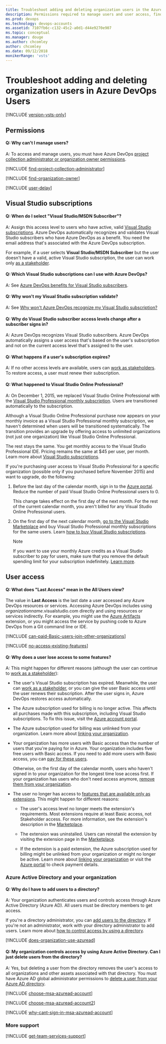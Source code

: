 ```yaml
---
title: Troubleshoot adding and deleting organization users in the Azure DevOps Users
description: Permissions required to manage users and user access, find project collection administrator or organization owner, and manage Visual Studio subscriptions.
ms.prod: devops
ms.technology: devops-accounts
ms.assetid: 7107fb6c-c132-45c2-a0d1-d44e9270e907
ms.topic: conceptual
ms.manager: douge
ms.author: chcomley
author: chcomley
ms.date: 09/12/2018
monikerRange: 'vsts'
---
```


# Troubleshoot adding and deleting organization users in Azure DevOps Users

[!INCLUDE [version-vsts-only](../../_shared/version-vsts-only.md)]

## Permissions 

#### Q: Why can't I manage users?

A: To access and manage users, you must have Azure DevOps [project collection administrator or organization owner permissions](#find-owner).


<a name="find-owner"></a>

[!INCLUDE [find-project-collection-administrator](../../_shared/qa-find-project-collection-administrator.md)]

[!INCLUDE [find-organization-owner](../../_shared/qa-find-organization-owner.md)]


<a name="users-delay"></a>

[!INCLUDE [user-delay](../../_shared/qa-user-delay.md)]


## Visual Studio subscriptions

<a name="MSDNSubscriber"></a>

#### Q: When do I select "Visual Studio/MSDN Subscriber"?

A: Assign this access level to users who have active, valid [Visual Studio subscriptions](#EligibleMSDNSubscriptions). Azure DevOps automatically recognizes and validates Visual Studio subscribers who have Azure DevOps as a benefit. You need the email address that's associated with the Azure DevOps subscription. 

For example, if a user selects **Visual Studio/MSDN Subscriber** but the user doesn't have a valid, active Visual Studio subscription, the user can work only [as a stakeholder](../../organizations/security/get-started-stakeholder.md).

<a name="EligibleMSDNSubscriptions"></a>

#### Q: Which Visual Studio subscriptions can I use with Azure DevOps?

A:  See [Azure DevOps benefits for Visual Studio subscribers](/visualstudio/subscriptions/vs-vsts).

<a name="enterprise-professional"></a>

<a name="ValidateMSDNSubscription"></a>

#### Q: Why won't my Visual Studio subscription validate?

A: See [Why won't Azure DevOps recognize my Visual Studio subscription?](/visualstudio/subscriptions/vs-alternate-identity#faq)

<a name="why-access-changed"></a>

#### Q: Why do Visual Studio subscriber access levels change after a subscriber signs in?

A: Azure DevOps recognizes Visual Studio subscribers. Azure DevOps automatically assigns a user access that's based on the user's subscription and not on the current access level that's assigned to the user.

<a name="subscription-expired"></a>

#### Q: What happens if a user's subscription expires?

A: If no other access levels are available, users can [work as stakeholders](../../organizations/security/get-started-stakeholder.md). To restore access, a user must renew their subscription.

<a name="extension-transition"></a>

#### Q: What happened to Visual Studio Online Professional?

A: On December 1, 2015, we replaced Visual Studio Online Professional with the [Visual Studio Professional monthly subscription](https://marketplace.visualstudio.com/items/ms.vs-professional-monthly). Users are transitioned automatically to the subscription.

Although a Visual Studio Online Professional purchase now appears on your monthly invoice as a Visual Studio Professional monthly subscription, we haven't determined when users will be transitioned systematically. The transition provides an upgrade by offering access to unlimited organizations (not just one organization) like Visual Studio Online Professional.

The rest stays the same. You get monthly access to the Visual Studio Professional IDE. Pricing remains the same at $45 per user, per month. Learn more about [Visual Studio subscriptions](https://visualstudio.microsoft.com/products/how-to-buy-vs).

If you're purchasing user access to Visual Studio Professional for a specific organization (possible only if you purchased before November 2015) and want to upgrade, do the following:

1. Before the last day of the calendar month, sign in to the [Azure portal](https://portal.azure.com). Reduce the number of paid Visual Studio Online Professional users to 0. 

	This change takes effect on the first day of the next month. For the rest of the current calendar month, you aren't billed for any Visual Studio Online Professional users.

1. On the first day of the next calendar month, [go to the Visual Studio Marketplace](https://marketplace.visualstudio.com/items/ms.vs-professional-monthly) and buy Visual Studio Professional monthly subscriptions for the same users. Learn [how to buy Visual Studio subscriptions](/visualstudio/subscriptions/vscloud-overview).

	> [!NOTE]
	> If you want to use your monthly Azure credits as a Visual Studio subscriber to pay for users, make sure that you remove the default spending limit for your subscription indefinitely. [Learn more](../billing/billing-faq.md).


## User access

#### Q: What does "Last Access" mean in the All Users view?

The value in **Last Access** is the last date a user accessed any Azure DevOps resources or services. Accessing Azure DevOps includes using *organizationname*.visualstudio.com directly and using resources or services indirectly. For example, you might use the [Azure Artifacts](https://https://azure.microsoft.com/services/devops/artifacts/) extension, or you might access the service by pushing code to Azure DevOps from a Git command line or IDE.

<a name="paid-basic-access-join-other-organizations"></a>

[!INCLUDE [can-paid-Basic-users-join-other-organizations](../../_shared/qa-can-paid-basic-users-join-other-organizations.md)]

<a name="feature-access"></a>

[!INCLUDE [no-access-existing-features](../../_shared/qa-no-access-existing-features.md)]

<a name="stopped-features"></a>

#### Q: Why does a user lose access to some features?

A: This might happen for different reasons (although the user can continue to [work as a stakeholder](../../organizations/security/get-started-stakeholder.md)):

*	The user's Visual Studio subscription has expired. Meanwhile, the user can [work as a stakeholder](../../organizations/security/get-started-stakeholder.md), or you can give the user Basic access until the user renews their subscription. After the user signs in, Azure DevOps restores access automatically.

*	The Azure subscription used for billing is no longer active. This affects all purchases made with this subscription, including Visual Studio subscriptions. To fix this issue, visit the [Azure account portal](https://portal.azure.com).

*	The Azure subscription used for billing was unlinked from your organization. Learn more about [linking your organization](../../billing/set-up-billing-for-your-organization-vs.md).

*	Your organization has more users with Basic access than the number of users that you're paying for in Azure. Your organization includes five free users with Basic access. If you need to add more users with Basic access, you can [pay for these users](../../billing/buy-basic-access-add-users.md). 

	Otherwise, on the first day of the calendar month, users who haven't signed in to your organization for the longest time lose access first. If your organization has users who don't need access anymore, [remove them from your organization](delete-organization-users.md).

*	The user no longer has access to [features that are available only as extensions](https://visualstudio.microsoft.com/team-services/compare-features/). This might happen for different reasons:

	*	The user's access level no longer meets the extension's requirements. Most extensions require at least Basic access, not Stakeholder access. For more information, see the extension's description in the [Marketplace](https://marketplace.visualstudio.com).

	*	The extension was uninstalled. Users can reinstall the extension by visiting the extension page in the [Marketplace](https://marketplace.visualstudio.com).

	*	If the extension is a paid extension, the Azure subscription used for billing might be unlinked from your organization or might no longer be active. Learn more about [linking your organization](../../billing/set-up-billing-for-your-organization-vs.md) or visit the [Azure portal](https://account.windowsazure.com/subscriptions) to check payment details.


###	Azure Active Directory and your organization

<a name="AddUserDirectory"></a>

#### Q: Why do I have to add users to a directory?

A: Your organization authenticates users and controls access through Azure Active Directory (Azure AD). All users must be directory members to get access.

If you're a directory administrator, you can [add users to the directory](https://msdn.microsoft.com/library/azure/hh967632.aspx). If you're not an administrator, work with your directory administrator to add users. Learn more about [how to control access by using a directory](access-with-azure-ad.md).

<a name="ConnectedDirectory"></a>

[!INCLUDE [does-organization-use-azuread](../../_shared/qa-does-organization-use-azuread.md)]

<a name="DeleteFromDirectory"></a>

#### Q: My organization controls access by using Azure Active Directory. Can I just delete users from the directory?

A: Yes, but deleting a user from the directory removes the user's access to all organizations and other assets associated with that directory. You must have Azure AD global administrator permissions to [delete a user from your Azure AD directory](delete-users-from-services-aad.md).

<a name="ChooseOrgAcctMSAcct"></a>

[!INCLUDE [choose-msa-azuread-account](../../_shared/qa-choose-msa-azuread-account.md)]

[!INCLUDE [choose-msa-azuread-account2](../../_shared/qa-choose-msa-azuread-account2.md)]

[!INCLUDE [why-cant-sign-in-msa-azuread-account](../../_shared/qa-why-cant-sign-in-msa-azuread-account.md)]


###	More support

[!INCLUDE [get-team-services-support](../../_shared/qa-get-vsts-support.md)]


